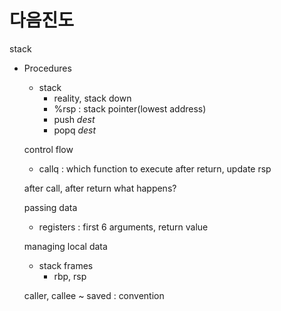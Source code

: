 ---
---

# 다음진도

stack

- Procedures
    - stack
        - reality, stack down
        - %rsp : stack pointer(lowest address)
        - push *dest*
        - popq *dest*
    
    control flow
    
    - callq : which function to execute after return, update rsp
    
    after call, after return what happens?
    
    passing data
    
    - registers : first 6 arguments, return value
    
    managing local data
    
    - stack frames
        - rbp, rsp
    
    caller, callee ~ saved : convention